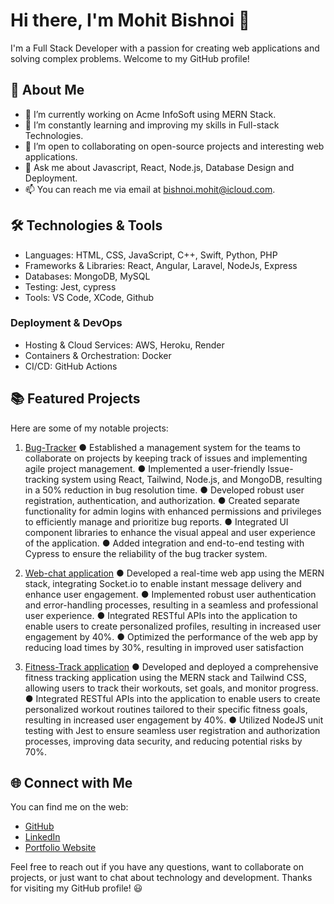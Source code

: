 # Hi there, I'm Mohit Bishnoi 👋

I'm a Full Stack Developer with a passion for creating web applications and solving complex problems. Welcome to my GitHub profile!

## 🚀 About Me

- 🔭 I’m currently working on Acme InfoSoft using MERN Stack.
- 🌱 I’m constantly learning and improving my skills in Full-stack Technologies.
- 👯 I’m open to collaborating on open-source projects and interesting web applications.
- 💬 Ask me about Javascript, React, Node.js, Database Design and Deployment.
- 📫 You can reach me via email at bishnoi.mohit@icloud.com.

## 🛠️ Technologies & Tools

- Languages: HTML, CSS, JavaScript, C++, Swift, Python, PHP
- Frameworks & Libraries: React, Angular, Laravel, NodeJs, Express
- Databases: MongoDB, MySQL
- Testing: Jest, cypress
- Tools: VS Code, XCode, Github

### Deployment & DevOps

- Hosting & Cloud Services: AWS, Heroku, Render
- Containers & Orchestration: Docker
- CI/CD: GitHub Actions

## 📚 Featured Projects

Here are some of my notable projects:

1. [Bug-Tracker](https://bug-tracker-z2mz.onrender.com)
    ● Established a management system for the teams to collaborate on projects by keeping track of
      issues and implementing agile project management.
    ● Implemented a user-friendly Issue-tracking system using React, Tailwind, Node.js, and MongoDB,
      resulting in a 50% reduction in bug resolution time.
    ● Developed robust user registration, authentication, and authorization.
    ● Created separate functionality for admin logins with enhanced permissions and privileges to efficiently
      manage and prioritize bug reports.
    ● Integrated UI component libraries to enhance the visual appeal and user experience of the application.
    ● Added integration and end-to-end testing with Cypress to ensure the reliability of the bug tracker system.

2. [Web-chat application](https://rc-chatapp.onrender.com/login)
    ● Developed a real-time web app using the MERN stack, integrating Socket.io to enable instant message
      delivery and enhance user engagement.
    ● Implemented robust user authentication and error-handling processes, resulting in a seamless and
      professional user experience.
    ● Integrated RESTful APIs into the application to enable users to create personalized profiles, resulting in
      increased user engagement by 40%.
    ● Optimized the performance of the web app by reducing load times by 30%, resulting in improved user
      satisfaction
     
3. [Fitness-Track application](https://fit-trk.onrender.com)
    ● Developed and deployed a comprehensive fitness tracking application using the MERN stack and
      Tailwind CSS, allowing users to track their workouts, set goals, and monitor progress.
    ● Integrated RESTful APIs into the application to enable users to create personalized workout routines
      tailored to their specific fitness goals, resulting in increased user engagement by 40%.
    ● Utilized NodeJS unit testing with Jest to ensure seamless user registration and authorization processes,
      improving data security, and reducing potential risks by 70%.


## 🌐 Connect with Me

You can find me on the web:

- [GitHub](https://github.com/mohitbish)
- [LinkedIn](https://www.linkedin.com/in/mohit-bishnoi-3a5025252/)
- [Portfolio Website](https://mohit-bishnoi.onrender.com)

Feel free to reach out if you have any questions, want to collaborate on projects, or just want to chat about technology and development. Thanks for visiting my GitHub profile! 😃
